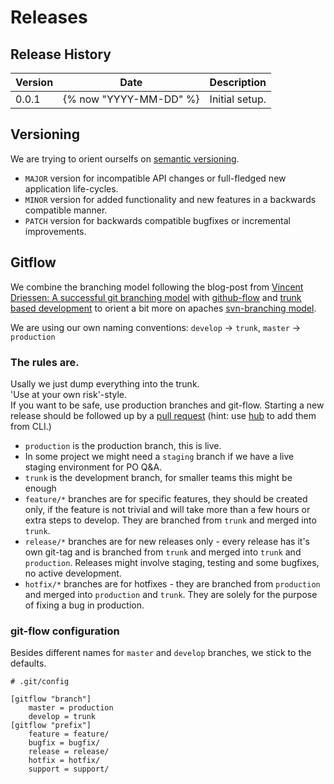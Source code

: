 # Releases

## Release History

| Version | Date | Description |
| --- | --- | --- |
| 0.0.1 | {% now "YYYY-MM-DD" %} | Initial setup. |

## Versioning

We are trying to orient ourselfs on [semantic versioning](https://semver.org/lang/de/).
- `MAJOR` version for incompatible API changes or full-fledged new application life-cycles.
- `MINOR` version for added functionality and new features in a backwards compatible manner.
- `PATCH` version for backwards compatible bugfixes or incremental improvements.

## Gitflow

We combine the branching model following the blog-post from [Vincent Driessen: A successful git branching model](https://nvie.com/posts/a-successful-git-branching-model/) with [github-flow](https://docs.github.com/get-started/quickstart/github-flow) and [trunk based development](https://trunkbaseddevelopment.com/) to orient a bit more on apaches [svn-branching model](https://subversion.apache.org/quick-start).

We are using our own naming conventions: `develop` -> `trunk`, `master` -> `production`


### The rules are.

Usally we just dump everything into the trunk.  
'Use at your own risk'-style.  
If you want to be safe, use production branches and git-flow.
Starting a new release should be followed up by a [pull request](https://docs.github.com/articles/creating-a-pull-request) (hint: use [hub](https://hub.github.com/) to add them from CLI.)  
- `production` is the production branch, this is live.
- In some project we might need a `staging` branch if we have a live staging environment for PO Q&A.
- `trunk` is the development branch, for smaller teams this might be enough
- `feature/*` branches are for specific features, they should be created only, if the feature is not trivial and will take more than a few hours or extra steps to develop. They are branched from `trunk` and merged into `trunk`.
- `release/*` branches are for new releases only - every release has it's own git-tag and is branched from `trunk` and merged into `trunk` and `production`. Releases might involve staging, testing and some bugfixes, no active development.
- `hotfix/*` branches are for hotfixes - they are branched from `production` and merged into `production` and `trunk`. They are solely for the purpose of fixing a bug in production.

### git-flow configuration

Besides different names for `master` and `develop` branches, we stick to the defaults.

```.git/config
# .git/config

[gitflow "branch"]
    master = production
    develop = trunk
[gitflow "prefix"]
    feature = feature/
    bugfix = bugfix/
    release = release/
    hotfix = hotfix/
    support = support/

```
